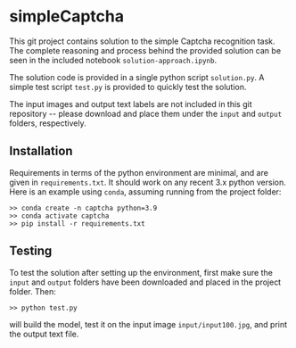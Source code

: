 # simpleCaptcha

This git project contains solution to the simple Captcha recognition task. The complete
reasoning and process behind the provided solution can be seen in the included notebook `solution-approach.ipynb`.

The solution code is provided in a single python script `solution.py`. A simple test script `test.py` is provided to quickly
test the solution.

The input images and output text labels are not included in this git repository -- please download and place them under
the `input` and `output` folders, respectively.

## Installation

Requirements in terms of the python environment are minimal, and are given in `requirements.txt`. It should work on 
any recent 3.x python version. Here is an example using `conda`, assuming running from the project folder:
```
>> conda create -n captcha python=3.9
>> conda activate captcha
>> pip install -r requirements.txt
```

## Testing

To test the solution after setting up the environment, first make sure the `input` and `output` folders have been downloaded
and placed in the project folder. Then:
```
>> python test.py
```
will build the model, test it on the input image `input/input100.jpg`, and print the output text file.




